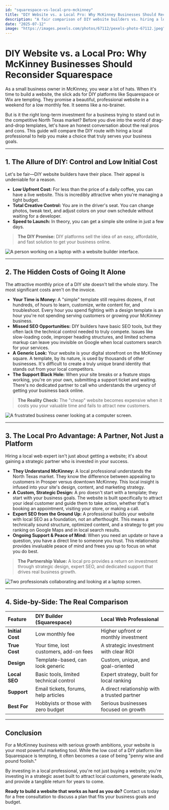 ```yaml
---
id: "squarespace-vs-local-pro-mckinney"
title: "DIY Website vs. a Local Pro: Why McKinney Businesses Should Reconsider Squarespace"
description: "A fair comparison of DIY website builders vs. hiring a local web design pro in McKinney, TX. Discover the hidden costs of Squarespace and the benefits of a professional partner."
date: "2025-07-12"
image: "https://images.pexels.com/photos/67112/pexels-photo-67112.jpeg"
---
```


# DIY Website vs. a Local Pro: Why McKinney Businesses Should Reconsider Squarespace

As a small business owner in McKinney, you wear a lot of hats. When it's time to build a website, the slick ads for DIY platforms like Squarespace or Wix are tempting. They promise a beautiful, professional website in a weekend for a low monthly fee. It seems like a no-brainer.

But is it the right long-term investment for a business trying to stand out in the competitive North Texas market? Before you dive into the world of drag-and-drop templates, let's have an honest conversation about the real pros and cons. This guide will compare the DIY route with hiring a local professional to help you make a choice that truly serves your business goals.

---

## 1. **The Allure of DIY: Control and Low Initial Cost**

Let's be fair—DIY website builders have their place. Their appeal is undeniable for a reason.

- **Low Upfront Cost:** For less than the price of a daily coffee, you can have a live website. This is incredibly attractive when you're managing a tight budget.
- **Total Creative Control:** You are in the driver's seat. You can change photos, tweak text, and adjust colors on your own schedule without waiting for a developer.
- **Speed to Launch:** In theory, you can get a simple site online in just a few days.

> **The DIY Promise:** DIY platforms sell the idea of an easy, affordable, and fast solution to get your business online.

![A person working on a laptop with a website builder interface.](https://images.pexels.com/photos/196644/pexels-photo-196644.jpeg)

---

## 2. **The Hidden Costs of Going It Alone**

The attractive monthly price of a DIY site doesn't tell the whole story. The most significant costs aren't on the invoice.

- **Your Time is Money:** A "simple" template still requires dozens, if not hundreds, of hours to learn, customize, write content for, and troubleshoot. Every hour you spend fighting with a design template is an hour you're not spending serving customers or growing your McKinney business.
- **Missed SEO Opportunities:** DIY builders have basic SEO tools, but they often lack the technical control needed to truly compete. Issues like slow-loading code, improper heading structures, and limited schema markup can leave you invisible on Google when local customers search for your services.
- **A Generic Look:** Your website is your digital storefront on the McKinney square. A template, by its nature, is used by thousands of other businesses. It's difficult to create a truly unique brand identity that stands out from your local competitors.
- **The Support Black Hole:** When your site breaks or a feature stops working, you're on your own, submitting a support ticket and waiting. There's no dedicated partner to call who understands the urgency of getting your business back online.

> **The Reality Check:** The "cheap" website becomes expensive when it costs you your valuable time and fails to attract new customers.

![A frustrated business owner looking at a computer screen.](https://images.pexels.com/photos/3760067/pexels-photo-3760067.jpeg)

---

## 3. **The Local Pro Advantage: A Partner, Not Just a Platform**

Hiring a local web expert isn't just about getting a website; it's about gaining a strategic partner who is invested in your success.

- **They Understand McKinney:** A local professional understands the North Texas market. They know the difference between appealing to customers in Prosper versus downtown McKinney. This local insight is infused into your site's design, content, and marketing strategy.
- **A Custom, Strategic Design:** A pro doesn't start with a template; they start with your business goals. The website is built specifically to attract your ideal customer and guide them to take action, whether that's booking an appointment, visiting your store, or making a call.
- **Expert SEO from the Ground Up:** A professional builds your website with local SEO as a foundation, not an afterthought. This means a technically sound structure, optimized content, and a strategy to get you ranking on Google Maps and in local search results.
- **Ongoing Support & Peace of Mind:** When you need an update or have a question, you have a direct line to someone you trust. This relationship provides invaluable peace of mind and frees you up to focus on what you do best.

> **The Partnership Value:** A local pro provides a return on investment through strategic design, expert SEO, and dedicated support that drives real business growth.

![Two professionals collaborating and looking at a laptop screen.](https://images.pexels.com/photos/3184465/pexels-photo-3184465.jpeg)

---

## 4. **Side-by-Side: The Real Comparison**

| Feature | DIY Builder (Squarespace) | Local Web Professional |
| :--- | :--- | :--- |
| **Initial Cost** | Low monthly fee | Higher upfront or monthly investment |
| **True Cost** | Your time, lost customers, add-on fees | A strategic investment with clear ROI |
| **Design** | Template-based, can look generic | Custom, unique, and goal-oriented |
| **Local SEO** | Basic tools, limited technical control | Expert strategy, built for local ranking |
| **Support** | Email tickets, forums, help articles | A direct relationship with a trusted partner |
| **Best For** | Hobbyists or those with zero budget | Serious businesses focused on growth |

---

## Conclusion

For a McKinney business with serious growth ambitions, your website is your most powerful marketing tool. While the low cost of a DIY platform like Squarespace is tempting, it often becomes a case of being "penny wise and pound foolish."

By investing in a local professional, you're not just buying a website; you're investing in a strategic asset built to attract local customers, generate leads, and provide a tangible return for years to come.

**Ready to build a website that works as hard as you do?** Contact us today for a free consultation to discuss a plan that fits your business goals and budget.